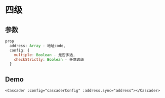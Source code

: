 # 四级
## 参数
```javascript
prop
  address: Array - 地址code,
  config: {
    multiple: Boolean - 是否多选,
    checkStrictly: Boolean - 任意选级
  }
```

## Demo
```template
<Cascader :config="cascaderConfig" :address.sync="address"></Cascader>
```